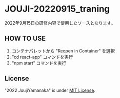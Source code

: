 # JOUJI-20220915_traning
2022年9月15日の研修内容で使用したソースとなります。

## HOW TO USE
1. コンテナパレットから "Reopen in Container" を選択
2. "cd react-app" コマンドを実行
3. "npm start" コマンドを実行

## License
"2022 JoujiYamanaka" is under [MIT License](https://en.wikipedia.org/wiki/MIT_License).
